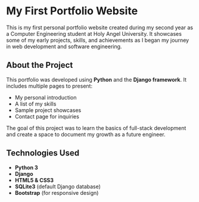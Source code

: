 # My First Portfolio Website

This is my first personal portfolio website created during my second year as a Computer Engineering student at Holy Angel University. It showcases some of my early projects, skills, and achievements as I began my journey in web development and software engineering.

## About the Project

This portfolio was developed using **Python** and the **Django framework**. It includes multiple pages to present:
- My personal introduction
- A list of my skills
- Sample project showcases
- Contact page for inquiries

The goal of this project was to learn the basics of full-stack development and create a space to document my growth as a future engineer.

## Technologies Used

- **Python 3**
- **Django**
- **HTML5 & CSS3**
- **SQLite3** (default Django database)
- **Bootstrap** (for responsive design)

